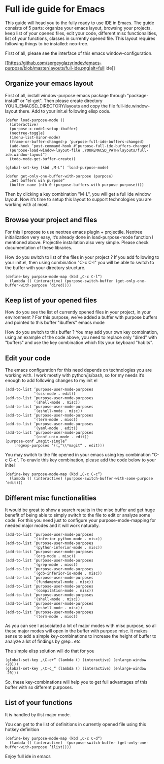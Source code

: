 # Full ide guide for Emacs

<p>
This guide will head you to the fully ready to use IDE in Emacs. The guide consists of 5 parts: organize your emacs layout, browsing your projects, keep list of your opened files, edit your code, different misc functionalities, list of your functions, classes in currently opened file. This layout requires following things to be installed: neo-tree.
</p>

First of all, please see the interface of this emacs window-configuration.

[[https://github.com/sergeyglazyrindev/emacs-purpose/blob/master/layouts/full-ide.png|alt=full ide]]

## Organize your emacs layout

First of all, install window-purpose emacs package through "package-install" or "el-get". Then please create directory YOUR_EMACSD_DIRECTORY/layouts and copy the file full-ide.window-layout there. Add to your init.el following elisp code.

```elisp
(defun load-purpose-mode ()
  (interactive)
  (purpose-x-code1–setup-ibuffer)
  (neotree-toggle)
  (imenu-list-minor-mode)
  (frame-or-buffer-changed-p ’purpose-full-ide-buffers-changed)
  (add-hook ’post-command-hook #’purpose-full-ide-buffers-changed)
  (purpose-load-window-layout-file „YOUREMACSD_PATH/layouts/full-ide.window-layout“)
  (todo-mode-get-buffer-create))

(global-set-key (kbd „M-L“) ’load-purpose-mode)

(defun get-only-one-buffer-with-purpose (purpose)
  „Get buffers wih purpose“
  (buffer-name (nth 0 (purpose-buffers-with-purpose purpose))))
```

Then by clicking a key combination "M-L", you will get a full ide window layout. Now it’s time to setup this layout to support technologies you are working with at most.

## Browse your project and files

For this I propose to use neotree emacs plugin + projectile. Neotree initialization very easy, it’s already done in load-purpose-mode function I mentioned above. Projectile installation also very simple. Please check documentation of these libraries.

How do you switch to list of the files in your project ?
If you add following to your init.el, then using combination "C-c C-l" you will be able to switch to the buffer with your directory structure.

```elisp
(define-key purpose-mode-map (kbd „C-c C-l“)
  (lambda () (interactive) (purpose-switch-buffer (get-only-one-buffer-with-purpose ’dired))))

```

## Keep list of your opened files

How do you see the list of currently opened files in your project, in your environment ? For this purpose, we’ve added a buffer with purpose buffers and pointed to this buffer "ibuffers" emacs mode

How do you switch to this buffer ? You may add your own key combination, using an example of the code above, you need to replace only "dired" with "buffers" and use the key combination which fits your keyboard "habits".

## Edit your code

The emacs configuration for this need depends on technologies you are working with. I work mostly with python/js/bash, so for my needs it’s enough to add following changes to my init el

```elisp
(add-to-list ’purpose-user-mode-purposes
             ’(css-mode . edit))
(add-to-list ’purpose-user-mode-purposes
             ’(shell-mode . misc))
(add-to-list ’purpose-user-mode-purposes
             ’(eshell-mode . misc))
(add-to-list ’purpose-user-mode-purposes
             ’(term-mode . misc))
(add-to-list ’purpose-user-mode-purposes
             ’(yaml-mode . edit))
(add-to-list ’purpose-user-mode-purposes
             ’(conf-unix-mode . edit))
(purpose-conf „magit-single“
    :regexp-purposes ’((„^\\*magit“ . edit)))

```

You may switch to the file opened in your emacs using key combination "C-c C-c". To enavle this key combination, please add the code below to your initel

```elisp
(define-key purpose-mode-map (kbd „C-c C-c“)
  (lambda () (interactive) (purpose-switch-buffer-with-some-purpose ’edit)))

```


## Different misc functionalities

It would be great to show a search results in the misc buffer and get huge benefit of being able to simply switch to the file to edit or analyze some code. For this you need just to configure your purpose-mode-mapping for needed major modes and it will work naturally.

```elisp
(add-to-list ’purpose-user-mode-purposes
             ’(inferior-python-mode . misc))
(add-to-list ’purpose-user-mode-purposes
             ’(python-inferior-mode . misc))
(add-to-list ’purpose-user-mode-purposes
             ’(org-mode . misc))
(add-to-list ’purpose-user-mode-purposes
             ’(grep-mode . misc))
(add-to-list ’purpose-user-mode-purposes
             ’(gdb-inferior-io-mode . misc))
(add-to-list ’purpose-user-mode-purposes
             ’(fundamental-mode . misc))
(add-to-list ’purpose-user-mode-purposes
             ’(compilation-mode . misc))
(add-to-list ’purpose-user-mode-purposes
             ’(shell-mode . misc))
(add-to-list ’purpose-user-mode-purposes
             ’(eshell-mode . misc))
(add-to-list ’purpose-user-mode-purposes
             ’(term-mode . misc))

```

As you can see I associated a lot of major modes with misc purpose, so all these major modes will open in the buffer with purpose misc.
It makes sense to add a simple key-combinations to increase the height of buffer to analyze a lot of findings by grep.. etc

The simple elisp solution will do that for you

```elisp
(global-set-key „\C-c+“ (lambda () (interactive) (enlarge-window +20)))
(global-set-key „\C-c_“ (lambda () (interactive) (enlarge-window -20)))

```

So, these key-combinations will help you to get full advantages of this buffer with so different purposes.

## List of your functions

It is handled by ilist major mode.

You can get to the list of definitions in currently opened file using this hotkey definition

```elisp
(define-key purpose-mode-map (kbd „C-c C-d“)
  (lambda () (interactive)  (purpose-switch-buffer (get-only-one-buffer-with-purpose ’ilist))))

```

Enjoy full ide in emacs
